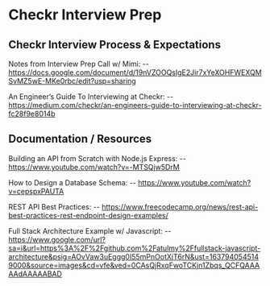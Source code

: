 # Checkr Interview Prep

## Checkr Interview Process & Expectations

Notes from Interview Prep Call w/ Mimi:
-- https://docs.google.com/document/d/19nVZOOQsIgE2Jir7xYeXOHFWEXQMSvMZ5wE-MKe0rbc/edit?usp=sharing

An Engineer’s Guide To Interviewing at Checkr:
-- https://medium.com/checkr/an-engineers-guide-to-interviewing-at-checkr-fc28f9e8014b

## Documentation / Resources

Building an API from Scratch with Node.js Express:
-- https://www.youtube.com/watch?v=-MTSQjw5DrM

How to Design a Database Schema:
-- https://www.youtube.com/watch?v=cepspxPAUTA

REST API Best Practices:
-- https://www.freecodecamp.org/news/rest-api-best-practices-rest-endpoint-design-examples/

Full Stack Architecture Example w/ Javascript:
-- https://www.google.com/url?sa=i&url=https%3A%2F%2Fgithub.com%2Fatulmy%2Ffullstack-javascript-architecture&psig=AOvVaw3uEggg0I55mPnOotXjT6rN&ust=1637940545149000&source=images&cd=vfe&ved=0CAsQjRxqFwoTCKjn1Zbqs_QCFQAAAAAdAAAAABAD
